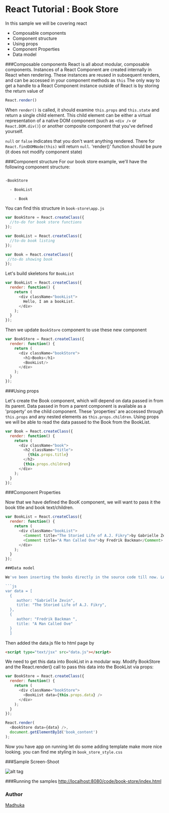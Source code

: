 # React Tutorial : Book Store
In this sample we will be covering react
  - Composable components
  - Component structure
  - Using props
  - Component Properties
  - Data model
  
###Composable components
React is all about modular, composable components.
Instances of a React Component are created internally in React when rendering. These instances are reused in subsequent renders, and can be accessed in your component methods as `this`
The only way to get a handle to a React Component instance outside of React is by storing the return value of 
```js
React.render()
```

When `render()` is called, it should examine `this.props` and `this.state` and return a single child element. This child element can be either a virtual representation of a native DOM component (such as `<div />` or `React.DOM.div()`) or another composite component that you've defined yourself.

`null` or `false` indicates that you don't want anything rendered. There for `React.findDOMNode(this)` will return `null`. 'render()' function should be pure (it does not modify component state)

###Component structure
For our book store example, we'll have the following component structure:


```sh

-BookStore

  - BookList

    - Book

```

You can find this structure in `book-store\app.js`

```js
var BookStore = React.createClass({
  //to-do for book store functions
});

var BookList = React.createClass({
  //to-do book listing
});

var Book = React.createClass({
 //to-do showing book 
});
```

Let's build skeletons for `BookList` 

```js
var BookList = React.createClass({
  render: function() {
    return (
      <div className="bookList">
        Hello, I am a bookList.
      </div>
    );
  }
});
```

Then we update `BookStore` component to use these new component

```js
var BookStore = React.createClass({
  render: function() {
    return (
      <div className="bookStore">
        <h1>Books</h1>
        <BookList/>
      </div>
    );
  }
});
```
###Using props

Let's create the Book component, which will depend on data passed in from its parent. Data passed in from a parent component is available as a 'property' on the child component. These 'properties' are accessed through `this.props` and any nested elements as `this.props.children`. Using props we will be able to read the data passed to the Book from the BookList. 

```js
var Book = React.createClass({
  render: function() {
    return (
      <div className="book">
        <h2 className="title">
          {this.props.title}
        </h2>
        {this.props.children}
      </div>
    );
  }
});
```

###Component Properties

Now that we have defined the BooK component, we will want to pass it the book title and book text/children.
```js
var BookList = React.createClass({
  render: function() {
    return (
      <div className="bookList">
        <Comment title="The Storied Life of A.J. Fikry">by Gabrielle Zevin</Comment>
        <Comment title="A Man Called Ove">by Fredrik Backman</Comment>
      </div>
    );
  }
});

###Data model

We've been inserting the books directly in the source code till now. Let try to make, JSON data into the book list. Eventually this will come from the server/ web services, but for now, write it in your source in `data.js` with  using /** @jsx React.DOM */ 

```js
var data = [
  {
     author: "Gabrielle Zevin", 
     title: "The Storied Life of A.J. Fikry",
  },
  {
     author: "Fredrik Backman ", 
     title: "A Man Called Ove"
  }
  ]
```

Then added the data.js file to html page by

```html
<script type="text/jsx" src="data.js"></script>
```

We need to get this data into BookList in a modular way. Modify BookStore and the React.render() call to pass this data into the BookList via props:

```js
var BookStore = React.createClass({
  render: function() {
    return (
      <div className="bookStore">
        <BookList data={this.props.data} />
      </div>
    );
  }
});

React.render(
  <BookStore data={data} />,
  document.getElementById('book_content')
);

```
Now you have app on running let do some adding template make more nice looking. you can find me styling in `book_store_style.css`


###Sample Screen-Shoot 

![alt tag](https://photos-2.dropbox.com/t/2/AAAbFwoCJJfLuWU-DYtkAJu42h3yyfpuZReMzxVQYnpaZg/12/276653591/png/1024x768/3/1428915600/0/2/book-store.png/CJfM9YMBIAEgAiADKAEoAg/bxNnPhcG0lo1Ag-1Iryi3qik87NN5H0TgOfbz4wQjro)

###Running the samples
[http://localhost:8080/code/book-store/index.html](http://localhost:8080/code/book-store/index.html)

### Author
[Madhuka](http://madhukaudantha.blogspot.com/)
